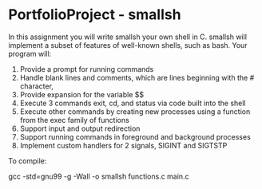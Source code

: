 # PortfolioProject - smallsh

In this assignment you will write smallsh your own shell in C. smallsh will implement a subset of features of well-known shells, such as bash. Your program will:

1. Provide a prompt for running commands
2. Handle blank lines and comments, which are lines beginning with the # character,
3. Provide expansion for the variable $$
4. Execute 3 commands exit, cd, and status via code built into the shell
5. Execute other commands by creating new processes using a function from the exec family of functions
6. Support input and output redirection
7. Support running commands in foreground and background processes
8. Implement custom handlers for 2 signals, SIGINT and SIGTSTP

To compile:

  gcc -std=gnu99 -g -Wall -o smallsh functions.c main.c 
